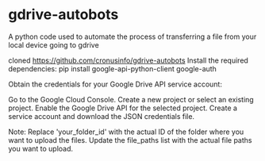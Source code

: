 # gdrive-autobots
A python code used to automate the process of transferring a file from your local device going to gdrive


cloned https://github.com/cronusinfo/gdrive-autobots
Install the required dependencies:
pip install google-api-python-client google-auth

Obtain the credentials for your Google Drive API service account:

Go to the Google Cloud Console.
Create a new project or select an existing project.
Enable the Google Drive API for the selected project.
Create a service account and download the JSON credentials file.


Note: Replace 'your_folder_id' with the actual ID of the folder where you want to upload the files. Update the file_paths list with the actual file paths you want to upload.
